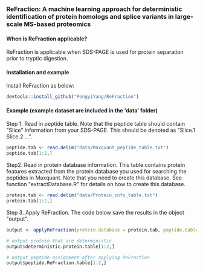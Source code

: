### ReFraction: A machine learning approach for deterministic identification of protein homologs and splice variants in large-scale MS-based proteomics

#### When is ReFraction applicable?

ReFraction is applicable when SDS-PAGE is used for protein separation prior to tryptic digestion.


#### Installation and example

Install ReFraction as below:

```r
devtools::install_github("PengyiYang/ReFraction")
```


#### Example (example dataset are included in the 'data' folder)

Step 1. Read in peptide table. Note that the peptide table should contain "Slice" information from your SDS-PAGE. This should be
denoted as "Slice.1	Slice.2	...".
```r
peptide.tab <- read.delim("data/Maxquant_peptide_table.txt")
peptide.tab[1:2,]
```

Step2. Read in protein database information. This table contains protein features extracted from the protein database you used for searching the peptides in Maxquant.
Note that you need to create this database. See function "extractDatabase.R" for details on how to create this database.
```r 
protein.tab <- read.delim("data/Protein_info_table.txt")
protein.tab[1:2,]
```

Step 3. Apply ReFraction. The code below save the results in the object "output".
```r
output <- applyReFraction(protein.database = protein.tab, peptide.table = peptide.tab, fdr=0.01)

# output protein that are deterministic
output$deterministic.protein.table[1:2,]

# output peptide assignment after applying ReFraction
output$peptide.ReFraction.table[1:2,]
```